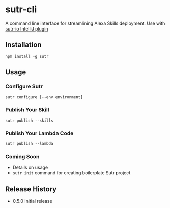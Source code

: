 # sutr-cli
A command line interface for streamlining Alexa Skills deployment.
Use with [sutr-io IntelliJ plugin](https://github.com/SlalomConsulting/sutr-io)

## Installation
```
npm install -g sutr
```
## Usage

### Configure Sutr
```
sutr configure [--env environment]
```

### Publish Your Skill
```
sutr publish --skills
```

### Publish Your Lambda Code
```
sutr publish --lambda
```

### Coming Soon
* Details on usage
* `sutr init` command for creating boilerplate Sutr project

## Release History

* 0.5.0 Initial release
